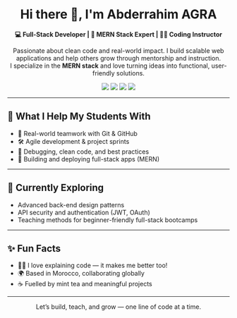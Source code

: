 <h1 align="center">Hi there 👋, I'm Abderrahim AGRA</h1>

<p align="center">
  <strong>💻 Full-Stack Developer | 🚀 MERN Stack Expert | 👨‍🏫 Coding Instructor</strong>
</p>

<p align="center">
  Passionate about clean code and real-world impact. I build scalable web applications and help others grow through mentorship and instruction.<br>
  I specialize in the <strong>MERN stack</strong> and love turning ideas into functional, user-friendly solutions.
</p>

<p align="center">
  <a href="https://github.com/AbderrahimAgra"><img src="https://img.shields.io/badge/GitHub-181717?style=for-the-badge&logo=github&logoColor=white" /></a>
  <a href="https://www.linkedin.com/in/agraabderrahim/"><img src="https://img.shields.io/badge/LinkedIn-0077B5?style=for-the-badge&logo=linkedin&logoColor=white" /></a>
  <a href="mailto:agraabderrahim@gmail.com"><img src="https://img.shields.io/badge/Gmail-D14836?style=for-the-badge&logo=gmail&logoColor=white" /></a>
  <a href="tel:+212678204618"><img src="https://img.shields.io/badge/WhatsApp-25D366?style=for-the-badge&logo=whatsapp&logoColor=white" /></a>
</p>

---

## 🚀 What I Help My Students With


  - 🧠 Real-world teamwork with Git & GitHub
  - 🛠️ Agile development & project sprints
  - 🚧 Debugging, clean code, and best practices
  - 🚀 Building and deploying full-stack apps (MERN)


---

## 🧠 Currently Exploring

- Advanced back-end design patterns  
- API security and authentication (JWT, OAuth)  
- Teaching methods for beginner-friendly full-stack bootcamps  

---

## ✨ Fun Facts

- 👨‍🏫 I love explaining code — it makes me better too!  
- 🌍 Based in Morocco, collaborating globally  
- ☕  Fuelled by mint tea and meaningful projects  

---

<p align="center">
  Let’s build, teach, and grow — one line of code at a time.
</p>
